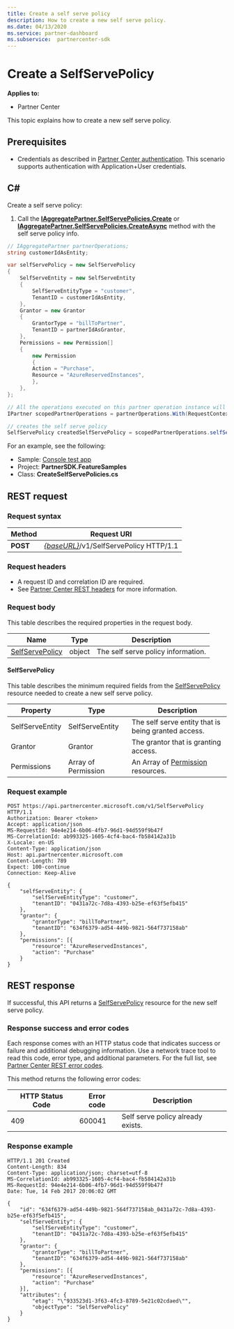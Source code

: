 ```yaml
---
title: Create a self serve policy
description: How to create a new self serve policy.
ms.date: 04/13/2020
ms.service: partner-dashboard
ms.subservice:  partnercenter-sdk
---
```


# Create a SelfServePolicy

**Applies to:**

- Partner Center

This topic explains how to create a new self serve policy.

## Prerequisites

- Credentials as described in [Partner Center authentication](partner-center-authentication.md). This scenario supports authentication with Application+User credentials.

## C\#

Create a self serve policy:

1. Call the [**IAggregatePartner.SelfServePolicies.Create**](/dotnet/api/microsoft.store.partnercenter.iselfservepoliciescollection.create) or [**IAggregatePartner.SelfServePolicies.CreateAsync**](/dotnet/api/microsoft.store.partnercenter.iselfservepoliciescollection.createasync) method with the self serve policy info.

``` csharp
// IAggregatePartner partnerOperations;
string customerIdAsEntity;

var selfServePolicy = new SelfServePolicy
{
    SelfServeEntity = new SelfServeEntity
    {
        SelfServeEntityType = "customer",
        TenantID = customerIdAsEntity,
    },
    Grantor = new Grantor
    {
        GrantorType = "billToPartner",
        TenantID = partnerIdAsGrantor,
    },
    Permissions = new Permission[]
    {
        new Permission
        {
        Action = "Purchase",
        Resource = "AzureReservedInstances",
        },
    },
};

// All the operations executed on this partner operation instance will share the same correlation Id but will differ in request Id
IPartner scopedPartnerOperations = partnerOperations.With(RequestContextFactory.Instance.Create(Guid.NewGuid()));

// creates the self serve policy
SelfServePolicy createdSelfServePolicy = scopedPartnerOperations.selfServePolicies.Create(selfServePolicy);
```

For an example, see the following:

- Sample: [Console test app](console-test-app.md)
- Project: **PartnerSDK.FeatureSamples**
- Class: **CreateSelfServePolicies.cs**


## REST request

### Request syntax

| Method   | Request URI                                                       |
|----------|-------------------------------------------------------------------|
| **POST** | [*{baseURL}*](partner-center-rest-urls.md)/v1/SelfServePolicy HTTP/1.1 |

### Request headers

- A request ID and correlation ID are required.
- See [Partner Center REST headers](headers.md) for more information.

### Request body

This table describes the required properties in the request body.

| Name                              | Type   | Description                                 |
|------------------------------------------------------------------|--------|---------------------------------------------|
| [SelfServePolicy](self-serve-policy-resources.md#selfservepolicy)| object | The self serve policy information. |

#### SelfServePolicy

This table describes the minimum required fields from the [SelfServePolicy](self-serve-policy-resources.md#selfservepolicy) resource needed to create a new self serve policy.

| Property              | Type             | Description                                                                                            |
|-----------------------|------------------|--------------------------------------------------------------------------------------------------------|
| SelfServeEntity       | SelfServeEntity  | The self serve entity that is being granted access.                                                     |
| Grantor               | Grantor          | The grantor that is granting access.                                                                    |
| Permissions           | Array of Permission| An Array of [Permission](self-serve-policy-resources.md#permission) resources.                                                                     |


### Request example

```http
POST https://api.partnercenter.microsoft.com/v1/SelfServePolicy HTTP/1.1
Authorization: Bearer <token>
Accept: application/json
MS-RequestId: 94e4e214-6b06-4fb7-96d1-94d559f9b47f
MS-CorrelationId: ab993325-1605-4cf4-bac4-fb584142a31b
X-Locale: en-US
Content-Type: application/json
Host: api.partnercenter.microsoft.com
Content-Length: 789
Expect: 100-continue
Connection: Keep-Alive

{
    "selfServeEntity": {
        "selfServeEntityType": "customer",
        "tenantID": "0431a72c-7d8a-4393-b25e-ef63f5efb415"
    },
    "grantor": {
        "grantorType": "billToPartner",
        "tenantID": "634f6379-ad54-449b-9821-564f737158ab"
    },
    "permissions": [{
        "resource": "AzureReservedInstances",
        "action": "Purchase"
    }
}
```

## REST response

If successful, this API returns a [SelfServePolicy](self-serve-policy-resources.md#selfservepolicy) resource for the new self serve policy.

### Response success and error codes

Each response comes with an HTTP status code that indicates success or failure and additional debugging information. Use a network trace tool to read this code, error type, and additional parameters. For the full list, see [Partner Center REST error codes](error-codes.md).

This method returns the following error codes:

| HTTP Status Code     | Error code   | Description                                                                |
|----------------------|--------------|----------------------------------------------------------------------------|
| 409                  | 600041       | Self serve policy already exists.                                                     |


### Response example

```http
HTTP/1.1 201 Created
Content-Length: 834
Content-Type: application/json; charset=utf-8
MS-CorrelationId: ab993325-1605-4cf4-bac4-fb584142a31b
MS-RequestId: 94e4e214-6b06-4fb7-96d1-94d559f9b47f
Date: Tue, 14 Feb 2017 20:06:02 GMT

{
    "id": "634f6379-ad54-449b-9821-564f737158ab_0431a72c-7d8a-4393-b25e-ef63f5efb415",
    "selfServeEntity": {
        "selfServeEntityType": "customer",
        "tenantID": "0431a72c-7d8a-4393-b25e-ef63f5efb415"
    },
    "grantor": {
        "grantorType": "billToPartner",
        "tenantID": "634f6379-ad54-449b-9821-564f737158ab"
    },
    "permissions": [{
        "resource": "AzureReservedInstances",
        "action": "Purchase"
    }],
    "attributes": {
        "etag": "\"933523d1-3f63-4fc3-8789-5e21c02cdaed\"",
        "objectType": "SelfServePolicy"
    }
}
```
